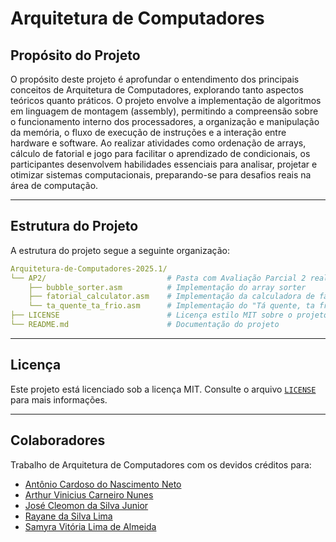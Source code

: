 # Arquitetura de Computadores  
## Propósito do Projeto  
O propósito deste projeto é aprofundar o entendimento dos principais conceitos de Arquitetura de Computadores, explorando tanto aspectos teóricos quanto práticos. O projeto envolve a implementação de algoritmos em linguagem de montagem (assembly), permitindo a compreensão sobre o funcionamento interno dos processadores, a organização e manipulação da memória, o fluxo de execução de instruções e a interação entre hardware e software. Ao realizar atividades como ordenação de arrays, cálculo de fatorial e jogo para facilitar o aprendizado de condicionais, os participantes desenvolvem habilidades essenciais para analisar, projetar e otimizar sistemas computacionais, preparando-se para desafios reais na área de computação.

---  

## Estrutura do Projeto  
A estrutura do projeto segue a seguinte organização:  
```yaml  
Arquitetura-de-Computadores-2025.1/
└── AP2/                           # Pasta com Avaliação Parcial 2 realizada  
    ├── bubble_sorter.asm          # Implementação do array sorter
    ├── fatorial_calculator.asm    # Implementação da calculadora de fatorial
    └── ta_quente_ta_frio.asm      # Implementação do "Tá quente, ta frio"
├── LICENSE                        # Licença estilo MIT sobre o projeto  
└── README.md                      # Documentação do projeto  
```  
---  

## Licença  
Este projeto está licenciado sob a licença MIT. Consulte o arquivo [`LICENSE`](LICENSE) para mais informações.  

---  

## Colaboradores  
Trabalho de Arquitetura de Computadores com os devidos créditos para:  
- [Antônio Cardoso do Nascimento Neto]()
- [Arthur Vinicius Carneiro Nunes](https://github.com/ApenasUmSonhador)
- [José Cleomon da Silva Junior]()
- [Rayane da Silva Lima]()
- [Samyra Vitória Lima de Almeida]()